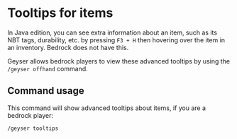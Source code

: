 # Tooltips for items

In Java edition, you can see extra information about an item, such as its NBT
tags, durability, etc. by pressing `F3 + H` then hovering over the item in an
inventory. Bedrock does not have this.

Geyser allows bedrock players to view these advanced tooltips by using the
`/geyser offhand` command.

## Command usage

This command will show advanced tooltips about items, if you are a bedrock
player:

```
/geyser tooltips
```


